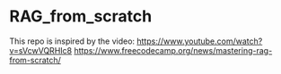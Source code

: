 # RAG_from_scratch
This repo is inspired by the video:
https://www.youtube.com/watch?v=sVcwVQRHIc8
https://www.freecodecamp.org/news/mastering-rag-from-scratch/

